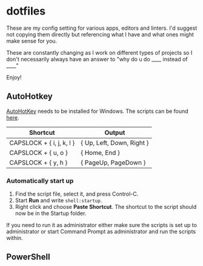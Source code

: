 # dotfiles
These are my config setting for various apps, editors and linters. I'd suggest not copying them directly but referencing what I have and what ones might make sense for you.

These are constantly changing as I work on different types of projects so I don't necessarily always have an answer to "why do u do ____ instead of ____"

Enjoy!

## AutoHotkey
[AutoHotKey](https://autohotkey.com) needs to be installed for Windows. The scripts can be found [here](AutoHotkey/AutoHotkey.ahk).

| Shortcut                         | Output                           |
| -------------------------------- | -------------------------------- |
| CAPSLOCK + { i, j, k, l }        | { Up, Left, Down, Right }        |
| CAPSLOCK + { u, o }              | { Home, End }                    |
| CAPSLOCK + { y, h }              | { PageUp, PageDown }             |

### Automatically start up
 1. Find the script file, select it, and press Control-C.
 2. Start **Run** and write `shell:startup`.
 3. Right click and choose **Paste Shortcut**. The shortcut to the script should now be in the Startup folder.

 If you need to run it as administrator either make sure the scripts is set up to administrator or start Command Prompt as administrator and run the scripts within.
 

## PowerShell
